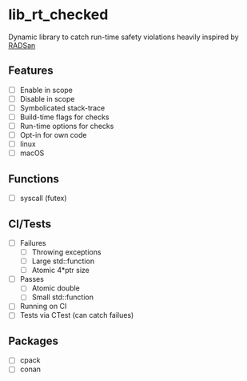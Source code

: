 # lib_rt_checked
Dynamic library to catch run-time safety violations heavily inspired by [RADSan](https://github.com/realtime-sanitizer/radsan)

## Features
- [ ] Enable in scope
- [ ] Disable in scope
- [ ] Symbolicated stack-trace
- [ ] Build-time flags for checks
- [ ] Run-time options for checks
- [ ] Opt-in for own code
- [ ] linux
- [ ] macOS

## Functions
- [ ] syscall (futex)

## CI/Tests
- [ ] Failures
  - [ ] Throwing exceptions
  - [ ] Large std::function
  - [ ] Atomic 4*ptr size
- [ ] Passes
  - [ ] Atomic double
  - [ ] Small std::function
- [ ] Running on CI
- [ ] Tests via CTest (can catch failues)

## Packages
- [ ] cpack
- [ ] conan
